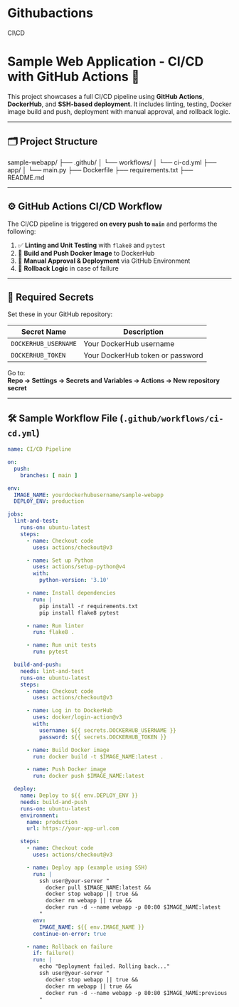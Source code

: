 # Githubactions
CI\CD

# Sample Web Application - CI/CD with GitHub Actions 🚀

This project showcases a full CI/CD pipeline using **GitHub Actions**, **DockerHub**, and **SSH-based deployment**. It includes linting, testing, Docker image build and push, deployment with manual approval, and rollback logic.

---

## 🗂 Project Structure

sample-webapp/
├── .github/
│ └── workflows/
│ └── ci-cd.yml
├── app/
│ └── main.py
├── Dockerfile
├── requirements.txt
├── README.md


---

## ⚙️ GitHub Actions CI/CD Workflow

The CI/CD pipeline is triggered **on every push to `main`** and performs the following:

1. ✅ **Linting and Unit Testing** with `flake8` and `pytest`
2. 🐳 **Build and Push Docker Image** to DockerHub
3. 🚀 **Manual Approval & Deployment** via GitHub Environment
4. 🔁 **Rollback Logic** in case of failure

---

## 🔐 Required Secrets

Set these in your GitHub repository:

| Secret Name          | Description                       |
|----------------------|-----------------------------------|
| `DOCKERHUB_USERNAME` | Your DockerHub username           |
| `DOCKERHUB_TOKEN`    | Your DockerHub token or password  |

Go to:  
**Repo → Settings → Secrets and Variables → Actions → New repository secret**

---

## 🛠 Sample Workflow File (`.github/workflows/ci-cd.yml`)

```yaml
name: CI/CD Pipeline

on:
  push:
    branches: [ main ]

env:
  IMAGE_NAME: yourdockerhubusername/sample-webapp
  DEPLOY_ENV: production

jobs:
  lint-and-test:
    runs-on: ubuntu-latest
    steps:
      - name: Checkout code
        uses: actions/checkout@v3

      - name: Set up Python
        uses: actions/setup-python@v4
        with:
          python-version: '3.10'

      - name: Install dependencies
        run: |
          pip install -r requirements.txt
          pip install flake8 pytest

      - name: Run linter
        run: flake8 .

      - name: Run unit tests
        run: pytest

  build-and-push:
    needs: lint-and-test
    runs-on: ubuntu-latest
    steps:
      - name: Checkout code
        uses: actions/checkout@v3

      - name: Log in to DockerHub
        uses: docker/login-action@v3
        with:
          username: ${{ secrets.DOCKERHUB_USERNAME }}
          password: ${{ secrets.DOCKERHUB_TOKEN }}

      - name: Build Docker image
        run: docker build -t $IMAGE_NAME:latest .

      - name: Push Docker image
        run: docker push $IMAGE_NAME:latest

  deploy:
    name: Deploy to ${{ env.DEPLOY_ENV }}
    needs: build-and-push
    runs-on: ubuntu-latest
    environment:
      name: production
      url: https://your-app-url.com

    steps:
      - name: Checkout code
        uses: actions/checkout@v3

      - name: Deploy app (example using SSH)
        run: |
          ssh user@your-server "
            docker pull $IMAGE_NAME:latest &&
            docker stop webapp || true &&
            docker rm webapp || true &&
            docker run -d --name webapp -p 80:80 $IMAGE_NAME:latest
          "
        env:
          IMAGE_NAME: ${{ env.IMAGE_NAME }}
        continue-on-error: true

      - name: Rollback on failure
        if: failure()
        run: |
          echo "Deployment failed. Rolling back..."
          ssh user@your-server "
            docker stop webapp || true &&
            docker rm webapp || true &&
            docker run -d --name webapp -p 80:80 $IMAGE_NAME:previous
          "
